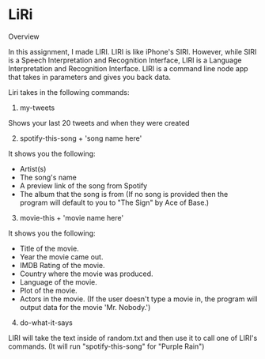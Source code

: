 # LiRi
Overview

In this assignment, I made LIRI. LIRI is like iPhone's SIRI. However, while SIRI is a Speech Interpretation and Recognition Interface, LIRI is a Language Interpretation and Recognition Interface. LIRI is a command line node app that takes in parameters and gives you back data.


Liri takes in the following commands:

1. my-tweets

Shows your last 20 tweets and when they were created


2. spotify-this-song + 'song name here'

It shows you the following:

  * Artist(s)
  * The song's name
  * A preview link of the song from Spotify
  * The album that the song is from
  (If no song is provided then the program will default to you to "The Sign" by Ace of Base.)


3. movie-this + 'movie name here'

It shows you the following: 
  * Title of the movie.
  * Year the movie came out.
  * IMDB Rating of the movie.
  * Country where the movie was produced.
  * Language of the movie.
  * Plot of the movie.
  * Actors in the movie.
  (If the user doesn't type a movie in, the program will output data for the movie 'Mr. Nobody.')


4. do-what-it-says

LIRI will take the text inside of random.txt and then use it to call one of LIRI's commands.
(It will run "spotify-this-song" for "Purple Rain")

